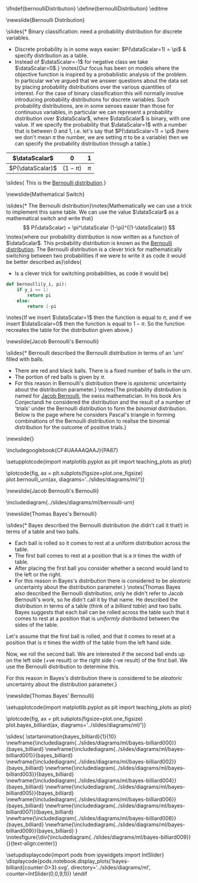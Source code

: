 \ifndef{bernoulliDistribution}
\define{bernoulliDistribution}
\editme

\newslide{Bernoulli Distribution}

\slides{* Binary classification: need a probability distribution for discrete variables. 
* Discrete probability is in some ways easier:  $P(\dataScalar=1) = \pi$ & specify distribution as a table.
* Instead of $\dataScalar=-1$ for negative class we take $\dataScalar=0$.}
\notes{Our focus has been on models where the objective function is inspired by a probabilistic analysis of the problem. In particular we've argued that we answer questions about the data set by placing probability distributions over the various quantities of interest. For the case of binary classification this will normally involve introducing probability distributions for discrete variables. Such probability distributions, are in some senses easier than those for continuous variables, in particular we can represent a probability distribution over $\dataScalar$, where $\dataScalar$ is binary, with one value. If we specify the probability that $\dataScalar=1$ with a number that is between 0 and 1, i.e. let's say that $P(\dataScalar=1) = \pi$ (here we don't mean $\pi$ the number, we are setting $\pi$ to be a variable) then we can specify the probability distribution through a table.}


| $\dataScalar$      | 0  | 1     |
|:------:|:---------:|:-----:|
| $P(\dataScalar)$ | $(1-\pi)$ | $\pi$ |

\slides{
  This is the [Bernoulli distribution](http://en.wikipedia.org/wiki/Bernoulli_distribution).}

\newslide{Mathematical Switch}

\slides{* The Bernoulli distribution}\notes{Mathematically we can use a trick to implement this same table. We can use the value $\dataScalar$ as a mathematical switch and write that}
  $$
  P(\dataScalar) = \pi^\dataScalar (1-\pi)^{(1-\dataScalar)}
  $$
\notes{where our probability distribution is now written as a function of $\dataScalar$. This probability distribution is known as the [Bernoulli distribution](http://en.wikipedia.org/wiki/Bernoulli_distribution). The Bernoulli distribution is a clever trick for mathematically switching between two probabilities if we were to write it as code it would be better described as}\slides{
* Is a clever trick for switching probabilities, as code it would be}

```python
def bernoulli(y_i, pi):
    if y_i == 1:
        return pi
	else:
        return 1-pi
```

\notes{If we insert $\dataScalar=1$ then the function is equal to $\pi$, and if we insert $\dataScalar=0$ then the function is equal to $1-\pi$. So the function recreates the table for the distribution given above.}

\newslide{Jacob Bernoulli's Bernoulli}

\slides{* Bernoulli described the Bernoulli distribution in terms of an 'urn' filled with balls.
* There are red and black balls. There is a fixed number of balls in the urn.
* The portion of red balls is given by $\pi$.
* For this reason in Bernoulli's distribution there is *epistemic* uncertainty about the distribution parameter.}
\notes{The probability distribution is named for [Jacob Bernoulli](http://en.wikipedia.org/wiki/Jacob_Bernoulli), the swiss mathematician. In his book Ars Conjectandi he considered the distribution and the result of a number of 'trials' under the Bernoulli distribution to form the *binomial* distribution. Below is the page where he considers Pascal's triangle in forming combinations of the Bernoulli distribution to realise the binomial distribution for the outcome of positive trials.}

\newslide{}

\includegooglebook{CF4UAAAAQAAJ}{PA87}

\setupplotcode{import matplotlib.pyplot as plt
import teaching_plots as plot}

\plotcode{fig, ax = plt.subplots(figsize=plot.one_figsize)
plot.bernoulli_urn(ax, diagrams='../slides/diagrams/ml/')}

\newslide{Jacob Bernoulli's Bernoulli}

\includediagram{../slides/diagrams/ml/bernoulli-urn}

\newslide{Thomas Bayes's Bernoulli}

\slides{* Bayes described the Bernoulli distribution (he didn't call it that!) in terms of a table and two balls.
* Each ball is rolled so it comes to rest at a uniform distribution across the table.
* The first ball comes to rest at a position that is a $\pi$ times the width of table.
* After placing the first ball you consider whether a second would land to the left or the right.
* For this reason in Bayes's distribution there is considered to be *aleatoric* uncertainty about the distribution parameter.}
\notes{Thomas Bayes also described the Bernoulli distribution, only he didn't refer to Jacob Bernoulli's work, so he didn't call it by that name. He described the distribution in terms of a table (think of a *billiard table*) and two balls. 
Bayes suggests that each ball can be rolled across the table such that it comes to rest at a position that is *uniformly distributed* between the sides of the table. 

Let's assume that the first ball is rolled, and that it comes to reset at a position that is $\pi$ times the width of the table from the left hand side. 

Now, we roll the second ball. We are interested if the second ball ends up on the left side (+ve result) or the right side (-ve result) of the first ball. We use the Bernoulli distribution to determine this.

For this reason in Bayes's distribution there is considered to be *aleatoric* uncertainty about the distribution parameter.}

\newslide{Thomas Bayes' Bernoulli}

\setupplotcode{import matplotlib.pyplot as plt
import teaching_plots as plot}

\plotcode{fig, ax = plt.subplots(figsize=plot.one_figsize)
plot.bayes_billiard(ax, diagrams='../slides/diagrams/ml/')}

\slides{
\startanimation{bayes_billiard}{1}{10}
\newframe{\includediagram{../slides/diagrams/ml/bayes-billiard000}}{bayes_billiard}
\newframe{\includediagram{../slides/diagrams/ml/bayes-billiard001}}{bayes_billiard}
\newframe{\includediagram{../slides/diagrams/ml/bayes-billiard002}}{bayes_billiard}
\newframe{\includediagram{../slides/diagrams/ml/bayes-billiard003}}{bayes_billiard}
\newframe{\includediagram{../slides/diagrams/ml/bayes-billiard004}}{bayes_billiard}
\newframe{\includediagram{../slides/diagrams/ml/bayes-billiard005}}{bayes_billiard}
\newframe{\includediagram{../slides/diagrams/ml/bayes-billiard006}}{bayes_billiard}
\newframe{\includediagram{../slides/diagrams/ml/bayes-billiard007}}{bayes_billiard}
\newframe{\includediagram{../slides/diagrams/ml/bayes-billiard008}}{bayes_billiard}
\newframe{\includediagram{../slides/diagrams/ml/bayes-billiard009}}{bayes_billiard}
}
\notesfigure{\div{\includediagram{../slides/diagrams/ml/bayes-billiard009}}{}{text-align:center}}

\setupdisplaycode{import pods
from ipywidgets import IntSlider}
\displaycode{pods.notebook.display_plots('bayes-billiard{counter:0>3}.svg', 
                            directory='../slides/diagrams/ml', 
							counter=IntSlider(0,0,9,1))}
\endif

